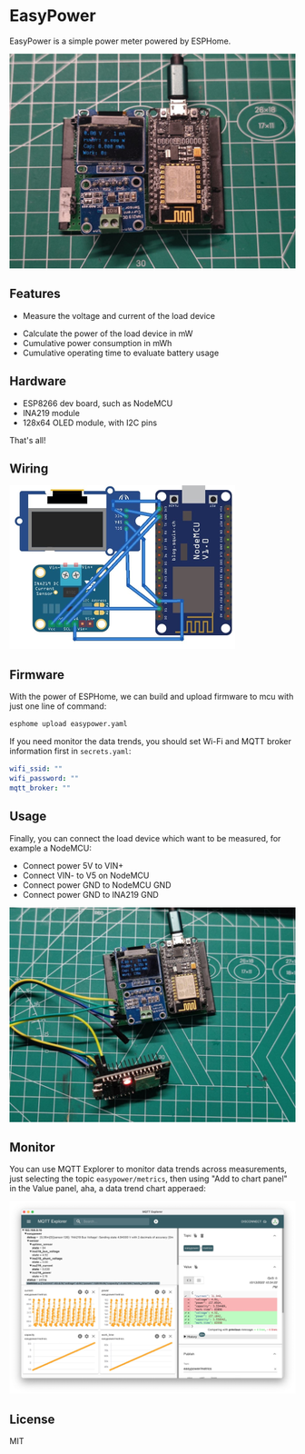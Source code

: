 # EasyPower

EasyPower is a simple power meter powered by ESPHome.

<img src="images/easypower.jpg" alt="easypower" style="zoom:50%;" />

## Features

* Measure the voltage and current of the load device
- Calculate the power of the load device in mW
- Cumulative power consumption in mWh
- Cumulative operating time to evaluate battery usage

## Hardware

* ESP8266 dev board, such as NodeMCU
* INA219 module
* 128x64 OLED module, with I2C pins

That's all!

## Wiring

<img src="images/easypower_wiring.jpg" alt="wiring" style="zoom:50%;" />

## Firmware

With the power of ESPHome, we can build and upload firmware to mcu with just one line of command:

```bash
esphome upload easypower.yaml
```

If you need monitor the data trends, you should set Wi-Fi and MQTT broker information first in `secrets.yaml`:

```yaml
wifi_ssid: ""
wifi_password: ""
mqtt_broker: ""
```

## Usage

Finally, you can connect the load device which want to be measured, for example a NodeMCU:

* Connect power 5V to VIN+
* Connect VIN- to V5 on NodeMCU
* Connect power GND to NodeMCU GND
* Connect power GND to INA219 GND

<img src="images/easypower_demo.jpg" alt="easypower_demo" style="zoom:50%;" />

## Monitor

You can use MQTT Explorer to monitor data trends across measurements, just selecting the topic `easypower/metrics`, then using "Add to chart panel" in the Value panel, aha, a data trend chart apperaed:

<img src="images/easypower_monitor.jpg" alt="data_trends" style="zoom:50%;" />

## License

MIT

